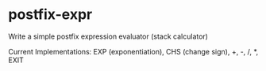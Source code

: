 # postfix-expr
Write a simple postfix expression evaluator (stack calculator)

Current Implementations: EXP (exponentiation), CHS (change sign), +, -, /, *, EXIT
